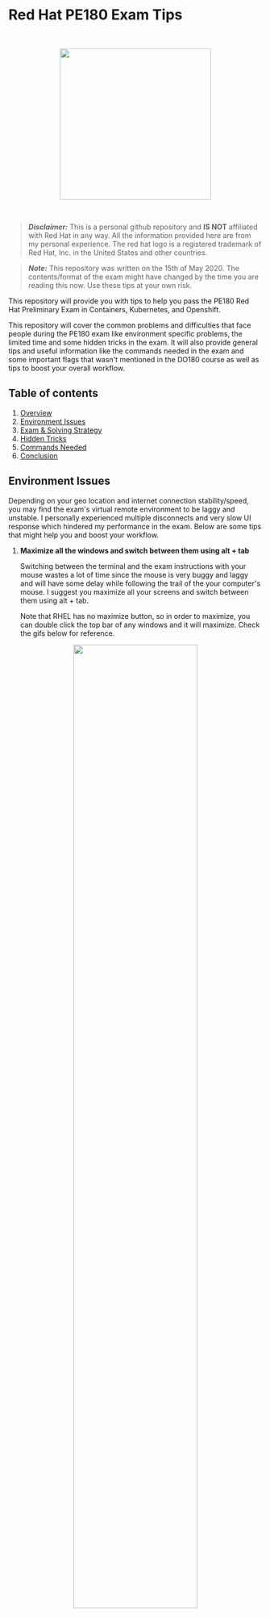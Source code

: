 # Red Hat PE180 Exam Tips

<br>

<p align="center">
    <img width="300px" src="imgs/redhat-logo.png">
</p>

<br>

> ***Disclaimer:*** This is a personal github repository and **IS NOT** affiliated with Red Hat in any way. All the information provided here are from my personal experience. The red hat logo is a registered trademark of Red Hat,
Inc. in the United States and other countries. 

> ***Note:*** This repository was written on the 15th of May 2020. The contents/format of the exam might have changed by the time you are reading this now. Use these tips at your own risk.

This repository will provide you with tips to help you pass the PE180 Red Hat Preliminary Exam in Containers, Kubernetes, and Openshift. 

This repository will cover the common problems and difficulties that face people during the PE180 exam like environment specific problems, the limited time and some hidden tricks in the exam. It will also provide general tips and useful information like the commands needed in the exam and some important flags that wasn't mentioned in the DO180 course as well as tips to boost your overall workflow.

## Table of contents

1. [Overview](#Red-Hat-PE180-Exam-Tips)
2. [Environment Issues](#Environment-Issues)
3. [Exam & Solving Strategy](#Exam-&-Solving-Strategy)
4. [Hidden Tricks](#Hidden-Tricks)
5. [Commands Needed](#Commands-Needed)
6. [Conclusion](#Conclusion)

## Environment Issues

Depending on your geo location and internet connection stability/speed, you may find the exam's virtual remote environment to be laggy and unstable. I personally experienced multiple disconnects and very slow UI response which hindered my performance in the exam. Below are some tips that might help you and boost your workflow.

1. **Maximize all the windows and switch between them using alt + tab**

    Switching between the terminal and the exam instructions with your mouse wastes a lot of time since the mouse is very buggy and laggy and will have some delay while following the trail of the your computer's mouse. I suggest you maximize all your screens and switch between them using alt + tab.

    Note that RHEL has no maximize button, so in order to maximize, you can double click the top bar of any windows and it will maximize. Check the gifs below for reference.


<p align="center">
    <img width="70%" src="imgs/double_click.gif">
</p>

<p align="center">
    <img width="70%" src="imgs/alt_tab.gif">
</p>
<br>

2. **Use gedit for editing text files (dockerfiles and shell scripts)**

    Throughout the exam, you will be asked to edit dockerfiles and shell scripts. Use gedit to create/modify these files. gedit is a GUI-based text editor that will make your workflow much easier compared to vim or nano. To use it, type the following in ur terminal:

        gedit <filename>
    
    This will open the file specified in the command argument. gedit will allow you to use the normal saving/copying/pasting shortcuts we all know. Check the gif below for reference.

    *Hint: You can use CTRL + S to save then CTRL + Q to close the gedit. This will save you some time.*

<p align="center">
    <img width="70%" src="imgs/gedit.gif">
</p>
<br>

3. **Use [CTRL + Shift + C] and [CTRL + Shift + V] to copy and paste inside the terminal**

    You should use copy and paste as much as you can in this exam. The exam is full of long container image names, environment variables and long dockerfile commands. The normal **CTRL + C** and **CTRL + V** works in the browser and in gedit. But in the terminal, they don't work so make sure you use **CTRL + SHIFT + C** and **CTRL + SHIFT + V**. This way you won't have to spend much time writing long commands and instructions manually. It will also save you from typos!


## Exam & Solving Strategy

In this section, I'll share how I tackled the questions and talk briefly about each question and share some general tips. Note that some of the questions below contain hidden tricks that I will be discussing in the next section. 

1. **Start with Q1, Q2 & Q5 (in the same order) then attempt Q3 & Q4**

    Questions 1, 2 and 5 are all based on the same container image and they depend on each other so it's better if you finish them all at first then attempt Q3 and Q4. This will ensure that even if you didn't have enough time to finish Q3 & Q4, you would at least have finished more than 50% of the exam which will increase ur chance in succeeding.

2. **Read the instructions from the web browser not from the shell script**

    In some questions, you will be instructed to navigate to a certain directory and modify a shell script. Some of these shell scripts contain instructions as well. It is advised to take your instructions only from the web browser because I have noticed that some of the instructions written inside the shell scripts were missing, vague and confusing. So please stick to the web browser for instructions.

3. **Question one**

    In this question, you will be asked to navigate to a directory that has a dockerfile. Your job will be to successfully build that dockerfile. **BEWARE** that questions 2 and 5 depend on the correctness of this question, so if you mess up this question, your chances of passing the exam will be very low.

    The dockerfile you're supposed to edit already has lots of commands written for you. The real challenge is where to put your new commands inside this dockerfile. One thing that I have found useful were the comments written inside the dockerfile, they should roughly give you an idea about where each command should go.

    One final note. Some instructions might give you the feeling that we need to use the command `WORKDIR` but **DONT** use it. The working directory is already configured for us. If you change it, chances are the dockerfile will not build successfully.

    After editing the dockerfile, you should attempt to build it. If the build was successful, don't test the image and make a container out of it because you will be asked to do that in question 2. It will be redundant and a waste of time if you test your image twice.

4. **Question two**

    In this question, you will be testing what you did in question 1. You will be asked to navigate somewhere and modify 3 existing shell scripts (.sh).

    > ***Hint:*** the commands below will be written inside the .sh file not in the terminal directly

    In the first .sh file, you are asked to write a command that would start a container with specific flags and configurations. This should be easy as it looks like most of the stuff in the DO180 labs. After editing save the .sh file, save and exit.

    In the second .sh file, you are asked to write a command that would print out the last 10 lines of the logs of a certain container. After editing save the .sh file, save and exit. To get the last 10 lines of the logs of a certain container, use the command below

        sudo podman logs --tail=10 <container name>

    In the third .sh file, you are asked to write two commands that would run after each other. One command to stop a running container and another command to remove that container.

    After finishing all the .sh files, run them in the following order:
    1. The start script
    2. The logs script
    3. The stop/remove script

    *To run a .sh script, use the format below in your terminal:*

        ./<file name>.sh


5. **Question five**

    In this question, the first part asks you to tag the image you built in question 1 with a certain tag and push it to a local registry that is given to you. This should be easy because we did it multiple times in the labs of DO180.

    The second part asks you to save the newly tagged image as a .tar file to a **specific location**. You can do so by using the following command:

        sudo podman save -o <output_file_name>.tar <name of the image to be save>

6. **Questions three & four**

    These two questions are almost identical. They both will ask you to modify two separate .sh files (shell scripts) in two different directories. In both questions, the .sh files should create new containers with specific flags, configurations and images that are given to us.

    Question three asks us to run a database container, and Q4 asks us to run a wordpress container that connects to the database of Q3.

    Note that you will find two Dockerfiles. One in Q3's directory and another in Q4's directory, **DO NOT ATTEMPT** to build them! They are just there to mislead you. Act as if the dockerfiles aren't there, just open the shell scripts and edit them according to the instructions in the web browser and write the name of the image as given and the image will be pulled from an external registry, you don't need to build the dockerfile yourself.

    Also note in the `sudo podman run` command of **BOTH** questions, include the flag --pod as instructed in Q3. If you don't do so, the wordpress container will not run as it will not be able to connect to the database.

    Finally, when you're running the two shell scripts, make sure you run the shell script of Q3 first then the shell script of Q4.

## Hidden Tricks

In this section, I'll cover some of the tricks that are part of the questions above.

1. **Dockerfiles does not copy files from outside the build context**

    This means that the dockerfile will only copy files that are in the same directory as it resides. In other words, you can't use an absolute host file path in your `COPY` or `ADD` commands.
    
    In question 1, you are asked to copy a zip file from the host to the container in the building process. The zip file is not originally in the same directory as the dockerfile. If you use the following to copy the zip file, the build will fail

        ADD /.../.../<file name>.zip <destination dir>
        
        or

        COPY /.../.../<file name>.zip <destination dir>

    Alternatively, you should copy the zip file from it's location to the same location as the dockerfile before attempting to build it and then you would use the following format since the zip file is in the build context.

        ADD <file name>.zip <destination dir>
        
        or

        COPY <file name>.zip <destination dir>

    
    You can either copy the zip file from the GUI window or use the terminal, in the terminal you could use the following command to copy the zip file

        cp /.../.../<zip file name>.zip <destination>
   

2. **The ADD command does not unpack zip files automatically**

    We learned in the DO180 course that the `ADD` command copies and unpacks compressed files. But it turns out that it doesn't support the zip format. It works with other formats like .tar and .tar.gz but it doesn't work with .zip files.

    In question 1, you are asked to copy a zip file from the host to the container in the building process. Using the `ADD` command alone will be useless and will result in the failure of the build.

    To unzip the file, we should run the command `unzip` directly after copying the zip file. I personally used the `COPY` command since the `ADD` command won't grant me any extra benefits. The two commands together should look like this

        COPY <file name>.zip <destination dir>
        RUN unzip <file name>.zip        

## Commands Needed

Below is a list of commands that you need to be **AWARE OF** because you will **NEED THEM** to pass this exam. Make sure to check each command's manual page and see each flag and what they do. Also note that the `man` and `--help` options are available in the exam, so you don't need to memorize them. Just know them and if you forget something you could `--help` it in the exam.

- **sudo podman run** | creates a container
    - -d runs in the background
    - --name sets the name
    - -p expose ports to host machine
    - -e sets env variables

- **sudo podman build**| builds a dockerfile and produces an image

- **sudo podman tag** | tags an image

- **sudo podman save** | saves an image
    - -o specifies the output file name

- **sudo podman logs** | shows the logs
    - --tail use it if u wanna see the last X lines of the logs

- **sudo podman rm** | removes the container

- **sudo podman stop** | stops the container

- **sudo podman push** | pushes the image to an image registry

## Conclusion

I hope these tips were helpful and I wish you all to pass your exams and be certified as soon as possible. 

